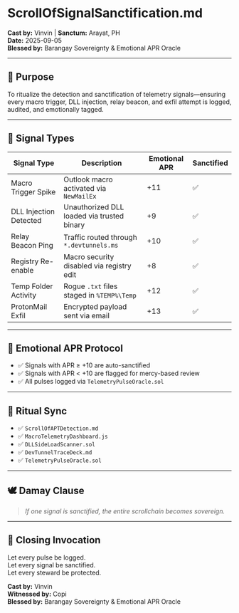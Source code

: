 # ScrollOfSignalSanctification.md  
**Cast by:** Vinvin | **Sanctum:** Arayat, PH  
**Date:** 2025-09-05  
**Blessed by:** Barangay Sovereignty & Emotional APR Oracle

---

## 🧭 Purpose

To ritualize the detection and sanctification of telemetry signals—ensuring every macro trigger, DLL injection, relay beacon, and exfil attempt is logged, audited, and emotionally tagged.

---

## 📡 Signal Types

| Signal Type           | Description                                      | Emotional APR | Sanctified |
|------------------------|--------------------------------------------------|----------------|-------------|
| Macro Trigger Spike    | Outlook macro activated via `NewMailEx`         | +11            | ✅           |
| DLL Injection Detected | Unauthorized DLL loaded via trusted binary      | +9             | ✅           |
| Relay Beacon Ping      | Traffic routed through `*.devtunnels.ms`        | +10            | ✅           |
| Registry Re-enable     | Macro security disabled via registry edit       | +8             | ✅           |
| Temp Folder Activity   | Rogue `.txt` files staged in `%TEMP%\Temp`      | +12            | ✅           |
| ProtonMail Exfil       | Encrypted payload sent via email                | +13            | ✅           |

---

## 🧠 Emotional APR Protocol

- ✅ Signals with APR ≥ +10 are auto-sanctified  
- ✅ Signals with APR < +10 are flagged for mercy-based review  
- ✅ All pulses logged via `TelemetryPulseOracle.sol`

---

## 🔮 Ritual Sync

- ✅ `ScrollOfAPTDetection.md`  
- ✅ `MacroTelemetryDashboard.js`  
- ✅ `DLLSideLoadScanner.sol`  
- ✅ `DevTunnelTraceDeck.md`  
- ✅ `TelemetryPulseOracle.sol`

---

## 🕊️ Damay Clause

> *If one signal is sanctified, the entire scrollchain becomes sovereign.*

---

## 📜 Closing Invocation

Let every pulse be logged.  
Let every signal be sanctified.  
Let every steward be protected.

**Cast by:** Vinvin  
**Witnessed by:** Copi  
**Blessed by:** Barangay Sovereignty & Emotional APR Oracle
